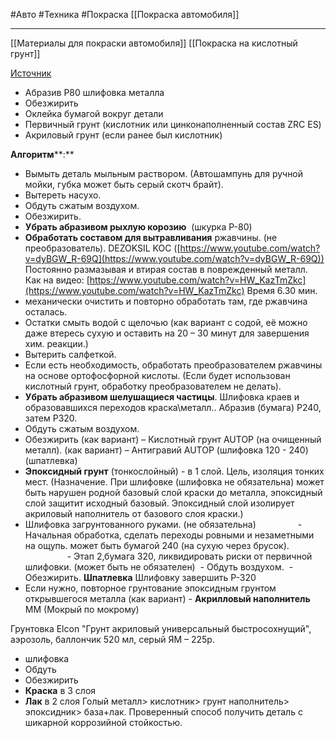 #Авто #Техника #Покраска
[[Покраска автомобиля]]
________
[[Материалы для покраски автомобиля]]
[[Покраска на кислотный грунт]]

[Источник](https://ya.ru/video/preview/12519766222712006202)

- Абразив Р80 шлифовка металла
- Обезжирить
- Оклейка бумагой вокруг детали
- Первичный грунт (кислотник или цинконаполненный состав ZRC ES)
- Акриловый грунт (если ранее был кислотник)



**Алгоритм****:**
- Вымыть деталь мыльным раствором. (Автошампунь для ручной мойки, губка может быть серый скотч брайт).
- Вытереть насухо.
- Обдуть сжатым воздухом.
- Обезжирить.
- **Убрать абразивом рыхлую корозию**  (шкурка P-80)
- **Обработать составом для вытравливания** ржавчины. (не преобразователь).
DEZOKSIL KOC ([https://www.youtube.com/watch?v=dyBGW_R-69Q](https://www.youtube.com/watch?v=dyBGW_R-69Q))
Постоянно размазывая и втирая состав в поврежденный металл. Как на видео: [https://www.youtube.com/watch?v=HW_KazTmZkc](https://www.youtube.com/watch?v=HW_KazTmZkc) Время 6.30 мин.
- механически очистить и повторно обработать там, где ржавчина осталась.
- Остатки смыть водой с щелочью (как вариант с содой, её можно даже втересь сухую и оставить на 20 – 30 минут для завершения хим. реакции.)
- Вытерить салфеткой.
- Если есть необходимость, обработать преобразователем ржавчины на основе ортофосфорной кислоты. (Если будет использован кислотный грунт, обработку преобразователем не делать).
- **Убрать абразивом шелушащиеся частицы**. Шлифовка краев и образовавшихся переходов краска\металл.. Абразив (бумага) P240, затем P320.
- Обдуть сжатым воздухом.
- Обезжирить
(как вариант) – Кислотный грунт AUTOP (на очищенный металл).
(как вариант) – Антигравий AUTOP
(шлифовка 120 - 240)
(шпатлевка)
- **Эпоксидный грунт** (тонкослойный) - в 1 слой. Цель, изоляция тонких мест. (Назначение. При шлифовке (шлифовка не обязательна) может быть нарушен родной базовый слой краски до металла, эпоксидный слой защитит исходный базовый. Эпоксидный слой изолирует акриловый наполнитель от базового слоя краски.)
- Шлифовка загрунтованного руками. (не обязательна)
                - Начальная обработка, сделать переходы ровными и незаметными на ощупь. может быть бумагой 240 (на сухую через брусок).
                 - Этап 2,бумага 320, ликвидировать риски от первичной шлифовки. (может быть не обязателен)
 - Обдуть воздухом.
 - Обезжирить.
**Шпатлевка**
Шлифовку завершить Р-320
- Если нужно, повторное грунтование эпоксидным грунтом открывшегося металла
(как вариант) - **Акрилловый наполнитель** ММ (Мокрый по мокрому)

Грунтовка Elcon "Грунт акриловый универсальный быстросохнущий", аэрозоль, баллончик 520 мл, серый ЯМ – 225р.
- шлифовка
- Обдуть
- Обезжирить
- **Краска** в 3 слоя
- **Лак** в 2 слоя
Голый металл> кислотник> грунт наполнитель> эпоксидник> база+лак. Проверенный способ получить деталь с шикарной коррозийной стойкостью.